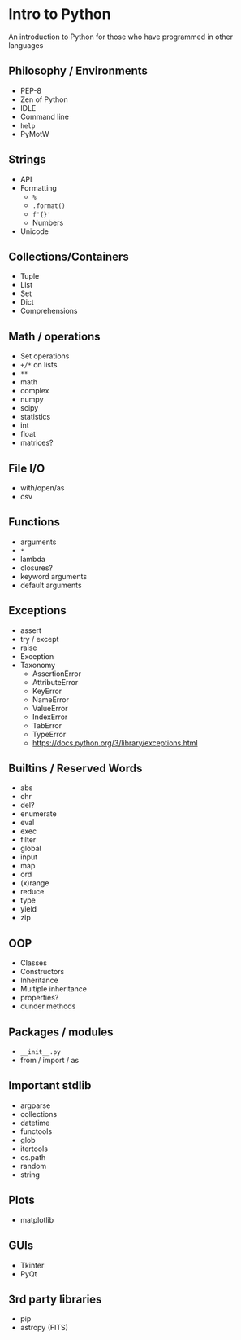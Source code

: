 # Intro to Python
An introduction to Python for those who have programmed in other languages

## Philosophy / Environments
  * PEP-8
  * Zen of Python
  * IDLE
  * Command line
  * `help`
  * PyMotW

## Strings
  * API
  * Formatting
    * `%`
    * `.format()`
    * `f'{}'`
    * Numbers
  * Unicode

## Collections/Containers
  * Tuple
  * List
  * Set
  * Dict
  * Comprehensions

## Math / operations
  * Set operations
  * `+/*` on lists
  * `**`
  * math
  * complex
  * numpy
  * scipy
  * statistics 
  * int
  * float
  * matrices?

## File I/O
  * with/open/as
  * csv

## Functions
  * arguments
  * `*`
  * lambda
  * closures?
  * keyword arguments
  * default arguments

## Exceptions
  * assert
  * try / except
  * raise
  * Exception
  * Taxonomy
    * AssertionError
    * AttributeError
    * KeyError
    * NameError
    * ValueError
    * IndexError
    * TabError
    * TypeError
    * https://docs.python.org/3/library/exceptions.html

## Builtins / Reserved Words
  * abs
  * chr
  * del?
  * enumerate
  * eval
  * exec
  * filter
  * global
  * input
  * map
  * ord
  * (x)range
  * reduce
  * type
  * yield
  * zip

## OOP
  * Classes
  * Constructors
  * Inheritance
  * Multiple inheritance
  * properties?
  * dunder methods

## Packages / modules
  * `__init__.py`
  * from / import / as

## Important stdlib
  * argparse
  * collections
  * datetime
  * functools
  * glob
  * itertools
  * os.path
  * random
  * string

## Plots
  * matplotlib

## GUIs
  * Tkinter
  * PyQt

## 3rd party libraries
  * pip
  * astropy (FITS)
